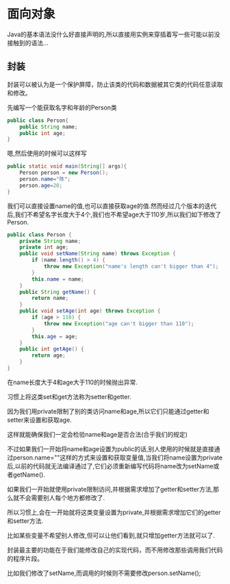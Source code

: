 # 面向对象

Java的基本语法没什么好直接声明的,所以直接用实例来穿插着写一些可能以前没接触到的语法...

## 封装

封装可以被认为是一个保护屏障，防止该类的代码和数据被其它类的代码任意读取和修改。

先编写一个能获取名字和年龄的Person类

```java
public class Person{
    public String name;
    public int age;
}
```

嗯,然后使用的时候可以这样写

```java
public static void main(String[] args){
    Person person = new Person();
    person.name="陈";
    person.age=20;
}
```

我们可以直接设置name的值,也可以直接获取age的值.然而经过几个版本的迭代后,我们不希望名字长度大于4个,我们也不希望age大于110岁,所以我们如下修改了Person.

```java
public class Person {
    private String name;
    private int age;
    public void setName(String name) throws Exception {
        if (name.length() > 4) {
            throw new Exception("name's length can't bigger than 4");
        }
        this.name = name;
    }
    public String getName() {
        return name;
    }
    public void setAge(int age) throws Exception {
        if (age > 110) {
            throw new Exception("age can't bigger than 110");
        }
        this.age = age;
    }
    public int getAge() {
        return age;
    }
}
```

在name长度大于4和age大于110的时候抛出异常.

习惯上将这类set和get方法称为setter和getter.

因为我们用private限制了别的类访问name和age,所以它们只能通过getter和setter来设置和获取age.

这样就能确保我们一定会检验name和age是否合法(合乎我们的规定)

不过如果我们一开始将name和age设置为public的话,别人使用的时候就是直接通过person.name=""这样的方式来设置和获取变量值,当我们将name设置为private后,以前的代码就无法编译通过了,它们必须重新编写代码将name改为setName或者getName().

如果我们一开始就使用private限制访问,并根据需求增加了getter和setter方法,那么就不会需要别人每个地方都修改了.

所以习惯上,会在一开始就将这类变量设置为private,并根据需求增加它们的getter和setter方法.

比如某些变量不希望别人修改,但可以让他们看到,就只增加getter方法就可以了.

封装最主要的功能在于我们能修改自己的实现代码，而不用修改那些调用我们代码的程序片段。

比如我们修改了setName,而调用的时候则不需要修改person.setName();
